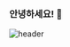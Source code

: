 ### 안녕하세요! 👋
![header](https://capsule-render.vercel.app/api?type=waving&color=auto&height=300&section=header&text=Hotippo&fontSize=90)
                                                
<!--
**HOTIPPO/hotippo** is a ✨ _special_ ✨ repository because its `README.md` (this file) appears on your GitHub profile.

Here are some ideas to get you started:

- 🔭 I’m currently working on ...
- 🌱 I’m currently learning ...
- 👯 I’m looking to collaborate on ...
- 🤔 I’m looking for help with ...
- 💬 Ask me about ...
- 📫 How to reach me: ...
- 😄 Pronouns: ...
- ⚡ Fun fact: ...
-->
